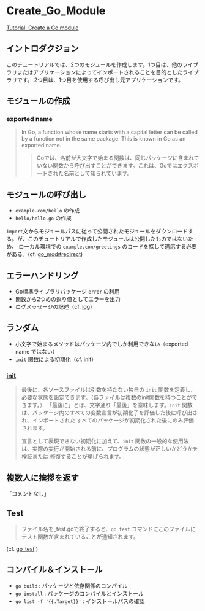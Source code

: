 # Create_Go_Module
[Tutorial: Create a Go module](https://go.dev/doc/tutorial/create-module)

## イントロダクジョン
このチュートリアルでは、2つのモジュールを作成します。1つ目は、他のライブラリまたはアプリケーションによってインポートされることを目的としたライブラリです。
2つ目は、1つ目を使用する呼び出し元アプリケーションです。

## モジュールの作成

### exported name

> In Go, a function whose name starts with a capital letter can be called by a function not in the same package.
> This is known in Go as an exported name.
> > Goでは、名前が大文字で始まる関数は、同じパッケージに含まれていない関数から呼び出すことができます。これは、Goではエクスポートされた名前として知られています。

## モジュールの呼び出し

- `example.com/hello` の作成
- `hello/hello.go` の作成

`import`文からモジュールパスに従って公開されたモジュールをダウンロードする。が、このチュートリアルで作成したモジュールは公開したものではないため、
ローカル環境での `example.com/greetings` のコードを探して適応する必要がある。(cf. [go_mod#redirect](./doc/go_mod.md#redirect))

## エラーハンドリング

- Go標準ライブラリパッケージ `error` の利用
- 関数から2つめの返り値としてエラーを出力
- ログメッセージの記述（cf. [log](./doc/log_pkg.md)）

## ランダム

- 小文字で始まるメソッドはパッケージ内でしか利用できない（exported name ではない）
- `init` 関数による初期化（cf. [init](#init)）

### [init](https://go.dev/doc/effective_go#init)

> 最後に、各ソースファイルは引数を持たない独自の `init` 関数を定義し、必要な状態を設定できます。（各ファイルは複数のinit関数を持つことができます。）
> 「最後に」とは、文字通り「最後」を意味します。`init` 関数は、パッケージ内のすべての変数宣言が初期化子を評価した後に呼び出され、インポートされた
> すべてのパッケージが初期化された後にのみ評価されます。
> 
> 宣言として表現できない初期化に加えて、`init` 関数の一般的な使用法は、実際の実行が開始される前に、プログラムの状態が正しいかどうかを検証または
> 修復することが挙げられます。

## 複数人に挨拶を返す

「コメントなし」

## Test

> ファイル名を_test.goで終了すると、`go test` コマンドにこのファイルにテスト関数が含まれていることが通知されます。

(cf. [go_test](./doc/go_test.md) )

## コンパイル＆インストール

- `go build` : パッケージと依存関係のコンパイル
- `go install` : パッケージのコンパイルとインストール
- `go list -f '{{.Target}}'` : インストールパスの確認


